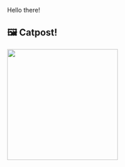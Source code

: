 Hello there!



## 🖼️ Catpost!

<sub>
    <img src="https://cdn2.thecatapi.com/images/MTUyODMyMA.jpg" height="256">
</sub>

